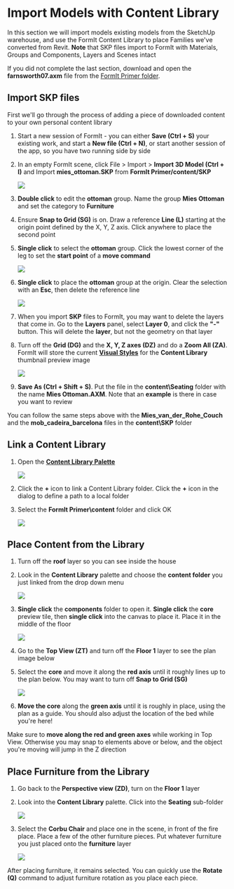# Import Models with Content Library

In this section we will import models existing models from the SketchUp warehouse, and use the FormIt Content Library to place Families we've converted from Revit. **Note** that SKP files import to FormIt with Materials, Groups and Components, Layers and Scenes intact

If you did not complete the last section, download and open the **farnsworth07.axm** file from the [FormIt Primer folder](https://autodesk.app.box.com/s/thavswirrbflit27rbqzl26ljj7fu1uv/1/9025446442).

## Import SKP files

First we'll go through the process of adding a piece of downloaded content to your own personal content library

1. Start a new session of FormIt - you can either **Save \(Ctrl + S\)** your existing work, and start a **New file \(Ctrl + N\)**, or start another session of the app, so you have two running side by side
2. In an empty FormIt scene, click File &gt; Import &gt; **Import 3D Model \(Ctrl + I\)** and Import **mies\_ottoman.SKP** from **FormIt Primer/content/SKP**

   ![](../.gitbook/assets/6d0397d3-3c97-46cd-90f9-878c34e90195.png)

3. **Double click** to edit the **ottoman** group. Name the group **Mies Ottoman** and set the category to **Furniture**
4. Ensure **Snap to Grid \(SG\)** is on. Draw a reference **Line \(L\)** starting at the origin point defined by the X, Y, Z axis. Click anywhere to place the second point
5. **Single click** to select the **ottoman** group. Click the lowest corner of the leg to set the **start point** of a **move command**

   ![](../.gitbook/assets/6d0397d3-3c97-46cd-90f9-878c34e90195_2.png)

6. **Single click** to place the **ottoman** group at the origin. Clear the selection with an **Esc**, then delete the reference line

   ![](../.gitbook/assets/6d0397d3-3c97-46cd-90f9-878c34e90195_3.png)

7. When you import **SKP** files to FormIt, you may want to delete the layers that come in. Go to the **Layers** panel, select **Layer 0**, and click the **"-"** button. This will delete the **layer**, but not the geometry on that layer
8. Turn off the **Grid \(DG\)** and the **X, Y, Z axes \(DZ\)** and do a **Zoom All \(ZA\)**. FormIt will store the current [**Visual Styles**](visual-settings.md) for the **Content Library** thumbnail preview image

   ![](../.gitbook/assets/6d0397d3-3c97-46cd-90f9-878c34e90195_4.png)

9. **Save As \(Ctrl + Shift + S\)**. Put the file in the **content\Seating** folder with the name **Mies Ottoman.AXM**. Note that an **example** is there in case you want to review

You can follow the same steps above with the **Mies\_van\_der\_Rohe\_Couch** and the **mob\_cadeira\_barcelona** files in the **content\SKP** folder

## Link a Content Library

1. Open the [**Content Library Palette**](../formit-introduction/tool-bars.md)

   ![](../.gitbook/assets/contentlibrary.png)

2. Click the **+** icon to link a Content Library folder. Click the **+** icon in the dialog to define a path to a local folder
3. Select the **FormIt Primer\content** folder and click OK

   ![](../.gitbook/assets/15e16abd-9b7a-4762-9364-0f31e81ded8a.png)

## Place Content from the Library

1. Turn off the **roof** layer so you can see inside the house
2. Look in the **Content Library** palette and choose the **content folder** you just linked from the drop down menu

   ![](../.gitbook/assets/627dd398-eefa-4407-842f-e42c2e4350f1.png)

3. **Single click** the **components** folder to open it. **Single click** the **core** preview tile, then **single click** into the canvas to place it. Place it in the middle of the floor

   ![](../.gitbook/assets/upperterracesketch_29.png)

4. Go to the **Top View \(ZT\)** and turn off the **Floor 1** layer to see the plan image below
5. Select the **core** and move it along the **red axis** until it roughly lines up to the plan below. You may want to turn off **Snap to Grid \(SG\)**

   ![](../.gitbook/assets/upperterracesketch_30.png)

6. **Move the core** along the **green axis** until it is roughly in place, using the plan as a guide. You should also adjust the location of the bed while you're here!

Make sure to **move along the red and green axes** while working in Top View. Otherwise you may snap to elements above or below, and the object you're moving will jump in the Z direction

## Place Furniture from the Library

1. Go back to the **Perspective view \(ZD\)**, turn on the **Floor 1** layer
2. Look into the **Content Library** palette. Click into the **Seating** sub-folder

   ![](../.gitbook/assets/1f193941-4bf0-4394-8316-e5a103fa8949.png)

3. Select the **Corbu Chair** and place one in the scene, in front of the fire place. Place a few of the other furniture pieces. Put whatever furniture you just placed onto the **furniture** layer

   ![](../.gitbook/assets/upperterracesketch_31.png)

After placing furniture, it remains selected. You can quickly use the **Rotate \(Q\)** command to adjust furniture rotation as you place each piece.

